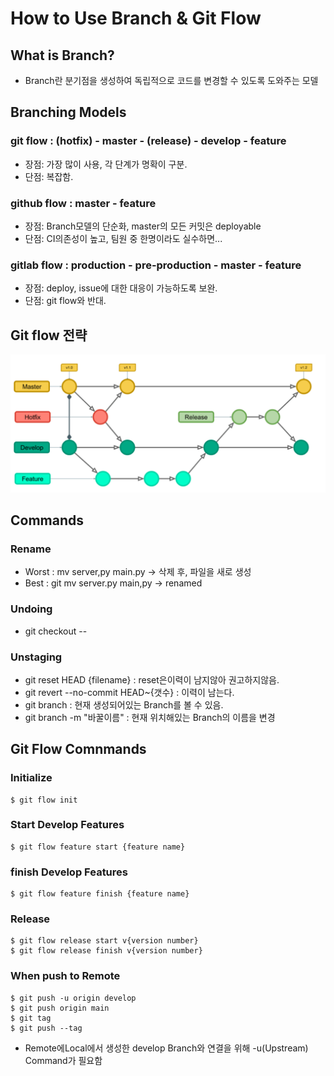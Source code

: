 # How to Use Branch & Git Flow

## What is Branch?

- Branch란 분기점을 생성하여 독립적으로 코드를 변경할 수 있도록 도와주는 모델

## Branching Models

### git flow : (hotfix) - master - (release) - develop - feature

- 장점: 가장 많이 사용, 각 단계가 명확이 구분.
- 단점: 복잡함.

### github flow : master - feature

- 장점: Branch모델의 단순화, master의 모든 커밋은 deployable
- 단점: CI의존성이 높고, 팀원 중 한명이라도 실수하면...

### gitlab flow : production - pre-production - master - feature

- 장점: deploy, issue에 대한 대응이 가능하도록 보완.
- 단점: git flow와 반대.

## Git flow 전략

<img src="img/Git Flow Strategy.png">

## Commands

### Rename

- Worst : mv server,py main.py  -> 삭제 후, 파일을 새로 생성
- Best : git mv server.py main,py -> renamed

### Undoing

- git checkout --

### Unstaging

- git reset HEAD {filename} : reset은이력이 남지않아 권고하지않음.
- git revert --no-commit HEAD~{갯수} : 이력이 남는다.
- git branch : 현재 생성되어있는 Branch를 볼 수 있음.
- git branch -m "바꿀이름" : 현재 위치해있는 Branch의 이름을 변경

## Git Flow Comnmands

### Initialize

```
$ git flow init
```

### Start Develop Features

```
$ git flow feature start {feature name}
```

### finish Develop Features

```
$ git flow feature finish {feature name}
```

### Release

```
$ git flow release start v{version number}
$ git flow release finish v{version number}
```

### When push to Remote

```
$ git push -u origin develop
$ git push origin main
$ git tag
$ git push --tag
```
- Remote에Local에서 생성한 develop Branch와 연결을 위해 -u(Upstream) Command가 필요함



